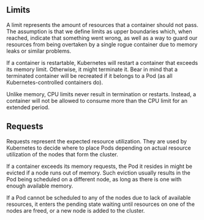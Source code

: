 ## Limits
A limit represents the amount of resources that a container should not pass. The assumption is that we define limits as upper boundaries which, when reached, indicate that something went wrong, as well as a way to guard our resources from being overtaken by a single rogue container due to memory leaks or similar problems.

If a container is restartable, Kubernetes will restart a container that exceeds its memory limit. Otherwise, it might terminate it. Bear in mind that a terminated container will be recreated if it belongs to a Pod (as all Kubernetes-controlled containers do).

Unlike memory, CPU limits never result in termination or restarts. Instead, a container will not be allowed to consume more than the CPU limit for an extended period.

## Requests
Requests represent the expected resource utilization. They are used by Kubernetes to decide where to place Pods depending on actual resource utilization of the nodes that form the cluster.

If a container exceeds its memory requests, the Pod it resides in might be evicted if a node runs out of memory. Such eviction usually results in the Pod being scheduled on a different node, as long as there is one with enough available memory.

If a Pod cannot be scheduled to any of the nodes due to lack of available resources, it enters the pending state waiting until resources on one of the nodes are freed, or a new node is added to the cluster.
